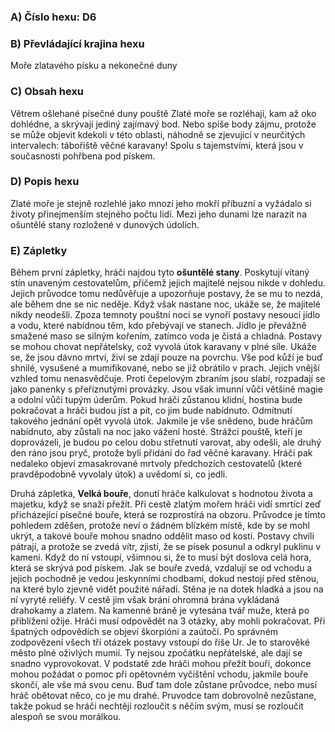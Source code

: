 
### A) Číslo hexu: D6
  
### B) Převládající krajina hexu

Moře zlatavého písku a nekonečné duny

### C) Obsah hexu

Větrem ošlehané písečné duny pouště Zlaté moře se rozléhají, kam až oko dohlédne, a skrývají jediný zajímavý bod. Nebo spíše body zájmu, protože se může objevit kdekoli v této oblasti, náhodně se zjevující v neurčitých intervalech: tábořiště věčné karavany! Spolu s tajemstvími, která jsou v současnosti pohřbena pod pískem.

### D) Popis hexu

Zlaté moře je stejně rozlehlé jako mnozí jeho mokří příbuzní a vyžádalo si životy přinejmenším stejného počtu lidí. Mezi jeho dunami lze narazit na ošuntělé stany rozložené v dunových údolích.
  
### E) Zápletky  

Během první zápletky, hráči najdou tyto **ošuntělé stany**. Poskytují vítaný stín unaveným cestovatelům, přičemž jejich majitelé nejsou nikde v dohledu. Jejich průvodce tomu nedůvěřuje a upozorňuje postavy, že se mu to nezdá, ale během dne se nic neděje.
Když však nastane noc, ukáže se, že majitelé nikdy neodešli. Zpoza temnoty pouštní noci se vynoří postavy nesoucí jídlo a vodu, které nabídnou těm, kdo přebývají ve stanech. Jídlo je převážně smažené maso se silným kořením, zatímco voda je čistá a chladná. Postavy se mohou chovat nepřátelsky, což vyvolá útok karavany v plné síle. Ukáže se, že jsou dávno mrtví, živí se zdají pouze na povrchu. Vše pod kůží je buď shnilé, vysušené a mumifikované, nebo se již obrátilo v prach. Jejich vnější vzhled tomu nenasvědčuje. Proti čepelovým zbraním jsou slabí, rozpadají se jako panenky s přeříznutými provázky. Jsou však imunní vůči většině magie a odolní vůči tupým úderům.
Pokud hráči zůstanou klidní, hostina bude pokračovat a hráči budou jíst a pít, co jim bude nabídnuto. Odmítnutí takového jednání opět vyvolá útok. Jakmile je vše snědeno, bude hráčům nabídnuto, aby zůstali na noc jako vážení hosté. Strážci pouště, kteří je doprovázeli, je budou po celou dobu střetnutí varovat, aby odešli, ale druhý den ráno jsou pryč, protože byli přidáni do řad věčné karavany.
Hráči pak nedaleko objeví zmasakrované mrtvoly předchozích cestovatelů (které pravděpodobně vyvolaly útok) a uvědomí si, co jedli.  

Druhá zápletka, **Velká bouře**, donutí hráče kalkulovat s hodnotou života a majetku, když se snaží přežít.
Při cestě zlatým mořem hráči vidí smrtící zeď přicházející písečné bouře, která se rozprostírá na obzoru. Průvodce je tímto pohledem zděšen, protože neví o žádném blízkém místě, kde by se mohl ukrýt, a takové bouře mohou snadno oddělit maso od kostí. Postavy chvíli pátrají, a protože se zvedá vítr, zjistí, že se písek posunul a odkryl puklinu v kameni.
Když do ní vstoupí, všimnou si, že to musí být doslova celá hora, která se skrývá pod pískem. Jak se bouře zvedá, vzdalují se od vchodu a jejich pochodně je vedou jeskynními chodbami, dokud nestojí před stěnou, na které bylo zjevně vidět použité nářadí. Stěna je na dotek hladká a jsou na ní vyryté reliéfy. V cestě jim však brání ohromná brána vykládaná drahokamy a zlatem. Na kamenné bráně je vytesána tvář muže, která po přiblížení ožije. Hráči musí odpovědět na 3 otázky, aby mohli pokračovat. Při špatných odpovědích se objeví škorpióni a zaútočí.
Po správném zodpovězení všech tří otázek postavy vstoupí do říše Ur. Je to starověké město plné oživlých mumií. Ty nejsou zpočátku nepřátelské, ale dají se snadno vyprovokovat. V podstatě zde hráči mohou přežít bouři, dokonce mohou požádat o pomoc při opětovném vyčištění vchodu, jakmile bouře skončí, ale vše má svou cenu. Buď tam dole zůstane průvodce, nebo musí hráč obětovat něco, co je mu drahé. Pruvodce tam dobrovolně nezůstane, takže pokud se hráči nechtějí rozloučit s něčím svým, musí se rozloučit alespoň se svou morálkou.